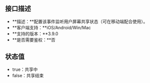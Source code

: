 ## 接口描述
- **描述：**配置该事件监听用户屏幕共享状态（可在移动端配合使用）。
- **客户端支持：**iOS/Android/Win/Mac
- **支持的版本：**3.9.0
- **是否需要鉴权：**否




## 状态值
- true：共享中
- false：共享结束
